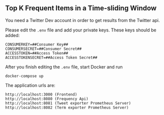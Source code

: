 ## Top K Frequent Items in a Time-sliding Window

You need a Twitter Dev account in order to get results from the Twitter api.

Please edit the `.env` file and add your private keys. These keys should be added:

    CONSUMERKEY=##Consumer Key##
    CONSUMERSECRET=##Consumer Secret##
    ACCESSTOKEN=##Access Token##
    ACCESSTOKENSECRET=##Access Token Secret##

After you finish editing the `.env` file, start Docker and run

    docker-compose up
 
The application urls are:

    http://localhost:3000 (Frontend)
    http://localhost:8080 (Frequency Api)
    http://localhost:8081 (Tweet exporter Prometheus Server)
    http://localhost:8082 (Term exporter Prometheus Server)  
